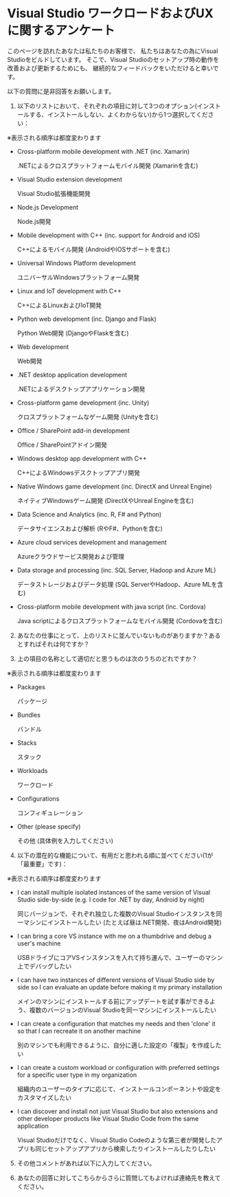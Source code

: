 # Visual Studio ワークロードおよびUXに関するアンケート

このページを訪れたあなたは私たちのお客様で、
私たちはあなたの為にVisual Studioをビルドしています。
そこで、Visual Studioのセットアップ時の動作を改善および更新するためにも、
継続的なフィードバックをいただけると幸いです。

以下の質問に是非回答をお願いします。

1. 以下のリストにおいて、それぞれの項目に対して3つのオプション(インストールする、インストールしない、よくわからない)から1つ選択してください：

※表示される順序は都度変わります

* Cross-platform mobile development with .NET (inc. Xamarin)
  
  .NETによるクロスプラットフォームモバイル開発 (Xamarinを含む)
* Visual Studio extension development
  
  Visual Studio拡張機能開発
* Node.js Development
  
  Node.js開発
* Mobile development with C++ (inc. support for Android and iOS)
  
  C++によるモバイル開発 (AndroidやiOSサポートを含む)
* Universal Windows Platform development
  
  ユニバーサルWindowsプラットフォーム開発
* Linux and IoT development with C++
  
  C++によるLinuxおよびIoT開発
* Python web development (inc. Django and Flask)
  
  Python Web開発 (DjangoやFlaskを含む)
* Web development
  
  Web開発
* .NET desktop application development
  
  .NETによるデスクトップアプリケーション開発
* Cross-platform game development (inc. Unity)
  
  クロスプラットフォームなゲーム開発 (Unityを含む)
* Office / SharePoint add-in development
  
  Office / SharePointアドイン開発
* Windows desktop app development with C++
  
  C++によるWindowsデスクトップアプリ開発
* Native Windows game development (inc. DirectX and Unreal Engine)
  
  ネイティブWindowsゲーム開発 (DirectXやUnreal Engineを含む)
* Data Science and Analytics (inc. R, F# and Python)
  
  データサイエンスおよび解析 (RやF#、Pythonを含む)
* Azure cloud services development and management
  
  Azureクラウドサービス開発および管理
* Data storage and processing (inc. SQL Server, Hadoop and Azure ML)
  
  データストレージおよびデータ処理 (SQL ServerやHadoop、Azure MLを含む)
* Cross-platform mobile development with java script (inc. Cordova)
  
  Java scriptによるクロスプラットフォームなモバイル開発 (Cordovaを含む)

2. あなたの仕事にとって、上のリストに並んでいないものがありますか？あるとすればそれは何ですか？

3. 上の項目の名称として適切だと思うものは次のうちのどれですか？

※表示される順序は都度変わります

* Packages
  
  パッケージ
* Bundles
  
  バンドル
* Stacks
  
  スタック
* Workloads
  
  ワークロード
* Configurations
  
  コンフィギュレーション
* Other (please specify)
  
  その他 (具体例を入力してください)

4. 以下の潜在的な機能について、有用だと思われる順に並べてください(1が「最重要」です)：

※表示される順序は都度変わります

* I can install multiple isolated instances of the same version of Visual Studio side-by-side (e.g. I code for .NET by day, Android by night)
  
  同じバージョンで、それぞれ独立した複数のVisual Studioインスタンスを同一マシンにインストールしたい (たとえば昼は.NET開発、夜はAndroid開発)
* I can bring a core VS instance with me on a thumbdrive and debug a user's machine
  
  USBドライブにコアVSインスタンスを入れて持ち運んで、ユーザーのマシン上でデバッグしたい
* I can have two instances of different versions of Visual Studio side by side so I can evaluate an update before making it my primary installation
  
  メインのマシンにインストールする前にアップデートを試す事ができるよう、複数のバージョンのVisual Studioを同一マシンにインストールしたい
* I can create a configuration that matches my needs and then 'clone' it so that I can recreate it on another machine
  
  別のマシンでも利用できるように、自分に適した設定の「複製」を作成したい
* I can create a custom workload or configuration with preferred settings for a specific user type in my organization
  
  組織内のユーザーのタイプに応じて、インストールコンポーネントや設定をカスタマイズしたい
* I can discover and install not just Visual Studio but also extensions and other developer products like Visual Studio Code from the same application
  
  Visual Studioだけでなく、Visual Studio Codeのような第三者が開発したアプリも同じセットアップアプリから検索したりインストールしたりしたい

5. その他コメントがあれば以下に入力してください。

6. あなたの回答に対してこちらからさらに質問してもよければ連絡先を教えてください。


